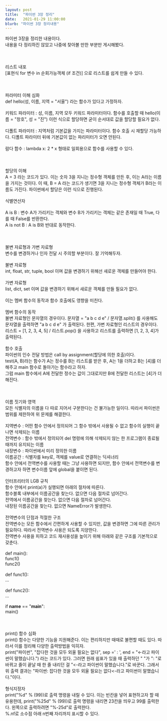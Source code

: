 ```yaml
---
layout: post
title:  "파이썬 3장 정리"
date:   2021-01-29 11:00:00
blurb: "파이썬 3장 정리내용"
---
```

파이썬 3장을 정리한 내용이다.
<br />
내용을 다 정리하진 않았고 나중에 찾아볼 만한 부분만 게시해봤다.
<br />
<br />
<br />
<br />
리스트 내포
<br />
[표현식 for 변수 in 순회가능객체 (if 조건)] 으로 리스트를 쉽게 만들 수 있다.
<br />
<br />
<br />
<br />
파라미터 이해 심화
<br />
def hello(성, 이름, 지역 = "서울") 라는 함수가 있다고 가정하자.
<br />
<br />
키워드 파라미터 : 성, 이름, 지역 모두 키워드 파라미터이다. 함수를 호출할 때 hello(이름 = "창호", 성 = "진") 이런 식으로 할당하면 굳이 순서대로 값을 할당할 필요가 없다.
<br />
<br />
디폴트 파라미터 : 지역처럼 기본값을 가지는 파라미터이다. 함수 호출 시 재할당 가능하다. 디폴트 파라미터 뒤에 기본값이 없는 파리미터가 오면 안된다.
<br />
<br />
람다 함수 : lambda x: 2 * x 형태로 일회용으로 함수를 사용할 수 있다.
<br />
<br />
<br />
<br />
할당의 이해
<br />
A = 3 라는 코드가 있다. 이는 숫자 3을 지니는 정수형 객체를 만든 후, 이는 A라는 이름을 가지는 것이다. 이 때, B = A 라는 코드가 생기면 3을 지니는 정수형 객체가 B라는 이름도 가진다. 파이썬에서 할당은 이런 식으로 진행된다.
<br />
<br />
식별연산자
<br />
<br />
A is B : 변수 A가 가리키는 객체와 변수 B가 가리키는 객체는 같은 존재일 때 True, 다를 때 False를 반환한다.
<br />
A is not B : A is B와 반대로 동작한다.
<br />
<br />
<br />
<br />
불변 자료형과 가변 자료형
<br />
변수를 변경하거나 인자 전달 시 주의할 부분이다. 잘 기억해두자.
<br />
<br />
불변 자료형
<br />
int, float, str, tuple, bool 이며 값을 변경하기 위해선 새로운 객체를 만들어야 한다.
<br />
<br />
가변 자료형
<br />
list, dict, set 이며 값을 변경하기 위해서 새로운 객체를 만들 필요가 없다.
<br />
<br />
이는 멤버 함수의 동작과 함수 호출에도 영향을 미친다.
<br />
<br />
멤버 함수의 동작
<br />
불변 자료형인 문자열의 경우이다. 문자열 = "a b c d e" / 문자열.split() 를 사용해도 문자열을 출력하면 "a b c d e" 가 출력된다.
한편, 가변 자료형인 리스트의 경우이다. 리스트 = [1, 2, 3, 4, 5] / 리스트.pop() 을 사용하고 리스트를 출력하면 [1, 2, 3, 4]가 출력된다.
<br />
<br />
함수 호출
<br />
파이썬의 인수 전달 방법은 call by assignment(할당에 의한 호출)이다.
<br />
test(A, B)라는 함수가 A는 정수를 B는 리스트를 받은 후, A는 1을 더하고 B는 [4]를 더해주고 main 함수로 돌아가는 함수라고 하자.
<br />
그럼 main 함수에서 A에 전달한 정수는 값이 그대로지만 B에 전달한 리스트는 [4]가 더해진다.
<br />
<br />
<br />
<br />
이름 짓기와 영역
<br />
모든 식별자의 이름을 다 따로 지어서 구분한다는 건 불가능한 일이다. 따라서 파이썬은 범위를 제한하여 위 문제를 해결한다.
<br />
<br />
지역변수 : 어떤 함수 안에서 정의되어 그 함수 밖에서 사용될 수 없고 함수의 실행이 끝나면 삭제되는 이름
<br />
전역변수 : 함수 밖에서 정의되어 del 명령에 의해 삭제되지 않는 한 프로그램이 종료될 때까지 유지되는 이름
<br />
내장변수 : 파이썬에서 미리 정의한 이름
<br />
이름공간 : 식별자를 key로, 객체를 value로 연결하는 딕셔너리
<br />
함수 안에서 전역변수를 사용할 때는 그냥 사용하면 되지만, 함수 안에서 전역변수를 변경하고자 하면 변수이름 앞에 global을 붙이면 된다.
<br />
<br />
인터프리터의 LGB 규칙
<br />
함수 안에서 print(a)가 실행되면 아래의 절차에 따른다.
<br />
함수블록 내부에서 이름공간을 찾는다. 없으면 다음 절차로 넘어간다.
<br />
전역에서 이름공간을 찾는다. 없으면 다음 절차로 넘어간다.
<br />
내장된 이름공간을 찾는다. 없으면 NameError가 발생한다.
<br />
<br />
전역변수의 단점과 적절한 구조
<br />
전역변수는 모든 함수에서 간편하게 사용할 수 있지만, 값을 변경하면 그에 따른 관리가 필요하다. 따라서 전역변수 사용은 되도록 지양한다.
<br />
전역변수 사용을 피하고 코드 재사용성을 높이기 위해 아래와 같은 구조를 기본적으로 갖춘다.
<br />
<br />
def main():
<br />
   func1()
<br />
   func2()
<br />
<br />
def func1():
<br />
   ...
<br />
<br />
def func2():
<br />
   ...
<br />
<br />
if __name__ == "__main__":
<br />
   main()
<br />
<br />
<br />
<br />
print() 함수 심화
<br />
print() 함수는 다양한 기능을 지원해준다. 이는 편리하지만 때때로 불편할 때도 있다. 따라서 이를 정리해 다양한 출력방법을 익히자.
<br />
print("파이썬", "잡다한 것을 모두 외울 필요는 없다", sep =' : ', end = "<-라고 파이썬이 말했습니다.") 라는 코드가 있다. 그러면 원래 쉼표가 있을 때 출력하던 " "가 ": "로 바뀌고 줄이 끝날 때 한 줄 내리던 걸 "<-라고 파이썬이 말했습니다."로 바꾼다. 그래서 위 출력 결과는 "파이썬: 잡다한 것을 모두 외울 필요는 없다<-라고 파이썬이 말했습니다."이다. 
<br />
<br />
형식지정자
<br />
print("%d" % (99))로 출력 명령을 내릴 수 있다. 이는 빈칸을 넣어 표현하고자 할 때 유용한데, print("%25d" % (99))로 출력 명령을 내리면 23칸을 띄우고 99를 출력한다. 왼쪽으로 출력하려면 "%-25d"로 출력한다. 
<br />
%.nf로 소수점 아래 n번째 자리까지 표시할 수 있다.
<br />
<br />
<br />
<br />
